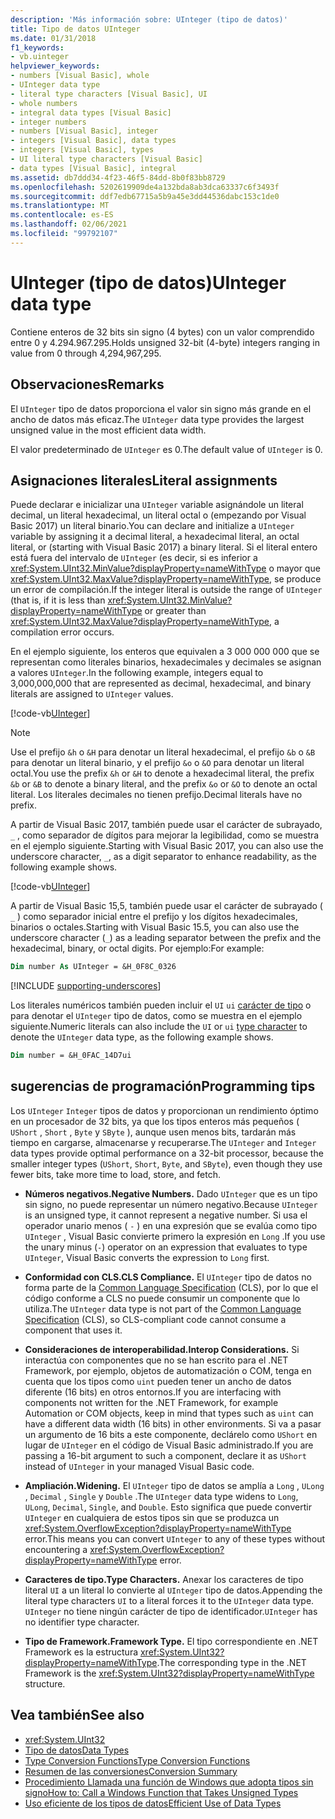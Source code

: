 ```yaml
---
description: 'Más información sobre: UInteger (tipo de datos)'
title: Tipo de datos UInteger
ms.date: 01/31/2018
f1_keywords:
- vb.uinteger
helpviewer_keywords:
- numbers [Visual Basic], whole
- UInteger data type
- literal type characters [Visual Basic], UI
- whole numbers
- integral data types [Visual Basic]
- integer numbers
- numbers [Visual Basic], integer
- integers [Visual Basic], data types
- integers [Visual Basic], types
- UI literal type characters [Visual Basic]
- data types [Visual Basic], integral
ms.assetid: db7ddd34-4f23-46f5-84dd-8b0f83bb8729
ms.openlocfilehash: 5202619909de4a132bda8ab3dca63337c6f3493f
ms.sourcegitcommit: ddf7edb67715a5b9a45e3dd44536dabc153c1de0
ms.translationtype: MT
ms.contentlocale: es-ES
ms.lasthandoff: 02/06/2021
ms.locfileid: "99792107"
---
```

# <a name="uinteger-data-type"></a><span data-ttu-id="7fdcb-103">UInteger (tipo de datos)</span><span class="sxs-lookup"><span data-stu-id="7fdcb-103">UInteger data type</span></span>

<span data-ttu-id="7fdcb-104">Contiene enteros de 32 bits sin signo (4 bytes) con un valor comprendido entre 0 y 4.294.967.295.</span><span class="sxs-lookup"><span data-stu-id="7fdcb-104">Holds unsigned 32-bit (4-byte) integers ranging in value from 0 through 4,294,967,295.</span></span>

## <a name="remarks"></a><span data-ttu-id="7fdcb-105">Observaciones</span><span class="sxs-lookup"><span data-stu-id="7fdcb-105">Remarks</span></span>

<span data-ttu-id="7fdcb-106">El `UInteger` tipo de datos proporciona el valor sin signo más grande en el ancho de datos más eficaz.</span><span class="sxs-lookup"><span data-stu-id="7fdcb-106">The `UInteger` data type provides the largest unsigned value in the most efficient data width.</span></span>

<span data-ttu-id="7fdcb-107">El valor predeterminado de `UInteger` es 0.</span><span class="sxs-lookup"><span data-stu-id="7fdcb-107">The default value of `UInteger` is 0.</span></span>

## <a name="literal-assignments"></a><span data-ttu-id="7fdcb-108">Asignaciones literales</span><span class="sxs-lookup"><span data-stu-id="7fdcb-108">Literal assignments</span></span>

<span data-ttu-id="7fdcb-109">Puede declarar e inicializar una `UInteger` variable asignándole un literal decimal, un literal hexadecimal, un literal octal o (empezando por Visual Basic 2017) un literal binario.</span><span class="sxs-lookup"><span data-stu-id="7fdcb-109">You can declare and initialize a `UInteger` variable by assigning it a decimal literal, a hexadecimal literal, an octal literal, or (starting with Visual Basic 2017) a binary literal.</span></span> <span data-ttu-id="7fdcb-110">Si el literal entero está fuera del intervalo de `UInteger` (es decir, si es inferior a <xref:System.UInt32.MinValue?displayProperty=nameWithType> o mayor que <xref:System.UInt32.MaxValue?displayProperty=nameWithType>, se produce un error de compilación.</span><span class="sxs-lookup"><span data-stu-id="7fdcb-110">If the integer literal is outside the range of `UInteger` (that is, if it is less than <xref:System.UInt32.MinValue?displayProperty=nameWithType> or greater than <xref:System.UInt32.MaxValue?displayProperty=nameWithType>, a compilation error occurs.</span></span>

<span data-ttu-id="7fdcb-111">En el ejemplo siguiente, los enteros que equivalen a 3 000 000 000 que se representan como literales binarios, hexadecimales y decimales se asignan a valores `UInteger`.</span><span class="sxs-lookup"><span data-stu-id="7fdcb-111">In the following example, integers equal to 3,000,000,000 that are represented as decimal, hexadecimal, and binary literals are assigned to `UInteger` values.</span></span>

[!code-vb[UInteger](../../../../samples/snippets/visualbasic/language-reference/data-types/numeric-literals.vb#UInt)]

> [!NOTE]
> <span data-ttu-id="7fdcb-112">Use el prefijo `&h` o `&H` para denotar un literal hexadecimal, el prefijo `&b` o `&B` para denotar un literal binario, y el prefijo `&o` o `&O` para denotar un literal octal.</span><span class="sxs-lookup"><span data-stu-id="7fdcb-112">You use the prefix `&h` or `&H` to denote a hexadecimal literal, the prefix `&b` or `&B` to denote a binary literal, and the prefix `&o` or `&O` to denote an octal literal.</span></span> <span data-ttu-id="7fdcb-113">Los literales decimales no tienen prefijo.</span><span class="sxs-lookup"><span data-stu-id="7fdcb-113">Decimal literals have no prefix.</span></span>

<span data-ttu-id="7fdcb-114">A partir de Visual Basic 2017, también puede usar el carácter de subrayado, `_` , como separador de dígitos para mejorar la legibilidad, como se muestra en el ejemplo siguiente.</span><span class="sxs-lookup"><span data-stu-id="7fdcb-114">Starting with Visual Basic 2017, you can also use the underscore character, `_`, as a digit separator to enhance readability, as the following example shows.</span></span>

[!code-vb[UInteger](../../../../samples/snippets/visualbasic/language-reference/data-types/numeric-literals.vb#UIntS)]

<span data-ttu-id="7fdcb-115">A partir de Visual Basic 15,5, también puede usar el carácter de subrayado ( `_` ) como separador inicial entre el prefijo y los dígitos hexadecimales, binarios o octales.</span><span class="sxs-lookup"><span data-stu-id="7fdcb-115">Starting with Visual Basic 15.5, you can also use the underscore character (`_`) as a leading separator between the prefix and the hexadecimal, binary, or octal digits.</span></span> <span data-ttu-id="7fdcb-116">Por ejemplo:</span><span class="sxs-lookup"><span data-stu-id="7fdcb-116">For example:</span></span>

```vb
Dim number As UInteger = &H_0F8C_0326
```

[!INCLUDE [supporting-underscores](../../../../includes/vb-separator-langversion.md)]

<span data-ttu-id="7fdcb-117">Los literales numéricos también pueden incluir el `UI` `ui` [carácter de tipo](../../programming-guide/language-features/data-types/type-characters.md) o para denotar el `UInteger` tipo de datos, como se muestra en el ejemplo siguiente.</span><span class="sxs-lookup"><span data-stu-id="7fdcb-117">Numeric literals can also include the `UI` or `ui` [type character](../../programming-guide/language-features/data-types/type-characters.md) to denote the `UInteger` data type, as the following example shows.</span></span>

```vb
Dim number = &H_0FAC_14D7ui
```

## <a name="programming-tips"></a><span data-ttu-id="7fdcb-118">sugerencias de programación</span><span class="sxs-lookup"><span data-stu-id="7fdcb-118">Programming tips</span></span>

<span data-ttu-id="7fdcb-119">Los `UInteger` `Integer` tipos de datos y proporcionan un rendimiento óptimo en un procesador de 32 bits, ya que los tipos enteros más pequeños ( `UShort` , `Short` , `Byte` y `SByte` ), aunque usen menos bits, tardarán más tiempo en cargarse, almacenarse y recuperarse.</span><span class="sxs-lookup"><span data-stu-id="7fdcb-119">The `UInteger` and `Integer` data types provide optimal performance on a 32-bit processor, because the smaller integer types (`UShort`, `Short`, `Byte`, and `SByte`), even though they use fewer bits, take more time to load, store, and fetch.</span></span>

- <span data-ttu-id="7fdcb-120">**Números negativos.**</span><span class="sxs-lookup"><span data-stu-id="7fdcb-120">**Negative Numbers.**</span></span> <span data-ttu-id="7fdcb-121">Dado `UInteger` que es un tipo sin signo, no puede representar un número negativo.</span><span class="sxs-lookup"><span data-stu-id="7fdcb-121">Because `UInteger` is an unsigned type, it cannot represent a negative number.</span></span> <span data-ttu-id="7fdcb-122">Si usa el operador unario menos ( `-` ) en una expresión que se evalúa como tipo `UInteger` , Visual Basic convierte primero la expresión en `Long` .</span><span class="sxs-lookup"><span data-stu-id="7fdcb-122">If you use the unary minus (`-`) operator on an expression that evaluates to type `UInteger`, Visual Basic converts the expression to `Long` first.</span></span>

- <span data-ttu-id="7fdcb-123">**Conformidad con CLS.**</span><span class="sxs-lookup"><span data-stu-id="7fdcb-123">**CLS Compliance.**</span></span> <span data-ttu-id="7fdcb-124">El `UInteger` tipo de datos no forma parte de la [Common Language Specification](https://www.ecma-international.org/publications/standards/Ecma-335.htm) (CLS), por lo que el código conforme a CLS no puede consumir un componente que lo utiliza.</span><span class="sxs-lookup"><span data-stu-id="7fdcb-124">The `UInteger` data type is not part of the [Common Language Specification](https://www.ecma-international.org/publications/standards/Ecma-335.htm) (CLS), so CLS-compliant code cannot consume a component that uses it.</span></span>

- <span data-ttu-id="7fdcb-125">**Consideraciones de interoperabilidad.**</span><span class="sxs-lookup"><span data-stu-id="7fdcb-125">**Interop Considerations.**</span></span> <span data-ttu-id="7fdcb-126">Si interactúa con componentes que no se han escrito para el .NET Framework, por ejemplo, objetos de automatización o COM, tenga en cuenta que los tipos como `uint` pueden tener un ancho de datos diferente (16 bits) en otros entornos.</span><span class="sxs-lookup"><span data-stu-id="7fdcb-126">If you are interfacing with components not written for the .NET Framework, for example Automation or COM objects, keep in mind that types such as `uint` can have a different data width (16 bits) in other environments.</span></span> <span data-ttu-id="7fdcb-127">Si va a pasar un argumento de 16 bits a este componente, declárelo como `UShort` en lugar de `UInteger` en el código de Visual Basic administrado.</span><span class="sxs-lookup"><span data-stu-id="7fdcb-127">If you are passing a 16-bit argument to such a component, declare it as `UShort` instead of `UInteger` in your managed Visual Basic code.</span></span>

- <span data-ttu-id="7fdcb-128">**Ampliación.**</span><span class="sxs-lookup"><span data-stu-id="7fdcb-128">**Widening.**</span></span> <span data-ttu-id="7fdcb-129">El `UInteger` tipo de datos se amplía a `Long` , `ULong` , `Decimal` , `Single` y `Double` .</span><span class="sxs-lookup"><span data-stu-id="7fdcb-129">The `UInteger` data type widens to `Long`, `ULong`, `Decimal`, `Single`, and `Double`.</span></span> <span data-ttu-id="7fdcb-130">Esto significa que puede convertir `UInteger` en cualquiera de estos tipos sin que se produzca un <xref:System.OverflowException?displayProperty=nameWithType> error.</span><span class="sxs-lookup"><span data-stu-id="7fdcb-130">This means you can convert `UInteger` to any of these types without encountering a <xref:System.OverflowException?displayProperty=nameWithType> error.</span></span>

- <span data-ttu-id="7fdcb-131">**Caracteres de tipo.**</span><span class="sxs-lookup"><span data-stu-id="7fdcb-131">**Type Characters.**</span></span> <span data-ttu-id="7fdcb-132">Anexar los caracteres de tipo literal `UI` a un literal lo convierte al `UInteger` tipo de datos.</span><span class="sxs-lookup"><span data-stu-id="7fdcb-132">Appending the literal type characters `UI` to a literal forces it to the `UInteger` data type.</span></span> <span data-ttu-id="7fdcb-133">`UInteger` no tiene ningún carácter de tipo de identificador.</span><span class="sxs-lookup"><span data-stu-id="7fdcb-133">`UInteger` has no identifier type character.</span></span>

- <span data-ttu-id="7fdcb-134">**Tipo de Framework.**</span><span class="sxs-lookup"><span data-stu-id="7fdcb-134">**Framework Type.**</span></span> <span data-ttu-id="7fdcb-135">El tipo correspondiente en .NET Framework es la estructura <xref:System.UInt32?displayProperty=nameWithType>.</span><span class="sxs-lookup"><span data-stu-id="7fdcb-135">The corresponding type in the .NET Framework is the <xref:System.UInt32?displayProperty=nameWithType> structure.</span></span>

## <a name="see-also"></a><span data-ttu-id="7fdcb-136">Vea también</span><span class="sxs-lookup"><span data-stu-id="7fdcb-136">See also</span></span>

- <xref:System.UInt32>
- [<span data-ttu-id="7fdcb-137">Tipo de datos</span><span class="sxs-lookup"><span data-stu-id="7fdcb-137">Data Types</span></span>](index.md)
- [<span data-ttu-id="7fdcb-138">Type Conversion Functions</span><span class="sxs-lookup"><span data-stu-id="7fdcb-138">Type Conversion Functions</span></span>](../functions/type-conversion-functions.md)
- [<span data-ttu-id="7fdcb-139">Resumen de las conversiones</span><span class="sxs-lookup"><span data-stu-id="7fdcb-139">Conversion Summary</span></span>](../keywords/conversion-summary.md)
- [<span data-ttu-id="7fdcb-140">Procedimiento Llamada una función de Windows que adopta tipos sin signo</span><span class="sxs-lookup"><span data-stu-id="7fdcb-140">How to: Call a Windows Function that Takes Unsigned Types</span></span>](../../programming-guide/com-interop/how-to-call-a-windows-function-that-takes-unsigned-types.md)
- [<span data-ttu-id="7fdcb-141">Uso eficiente de los tipos de datos</span><span class="sxs-lookup"><span data-stu-id="7fdcb-141">Efficient Use of Data Types</span></span>](../../programming-guide/language-features/data-types/efficient-use-of-data-types.md)
